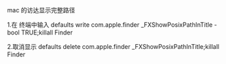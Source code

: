 mac 的访达显示完整路径

1.在 终端中输入
defaults write com.apple.finder _FXShowPosixPathInTitle -bool TRUE;killall Finder

2.取消显示
defaults delete com.apple.finder _FXShowPosixPathInTitle;killall Finder